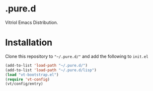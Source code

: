 # .pure.d
Vitriol Emacs Distribution.

# Installation
Clone this repository to `"~/.pure.d/"` and add the following to `init.el`
```lisp
(add-to-list 'load-path "~/.pure.d/")
(add-to-list 'load-path "~/.pure.d/lisp")
(load "vt-bootstrap.el")
(require 'vt-config)
(vt/config/entry)
```
